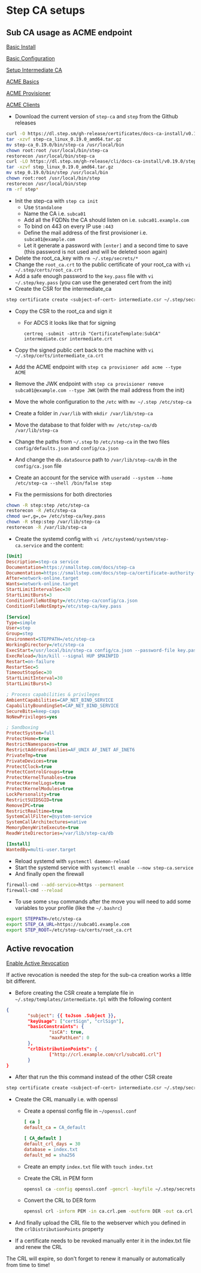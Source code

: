 # Step CA setups

## Sub CA usage as ACME endpoint

[Basic Install](https://smallstep.com/docs/step-ca/installation)

[Basic Configuration](https://smallstep.com/docs/step-ca/configuration)

[Setup Intermediate CA](https://smallstep.com/docs/tutorials/intermediate-ca-new-ca#the-secure-way)

[ACME Basics](https://smallstep.com/docs/step-ca/acme-basics)

[ACME Provisioner](https://smallstep.com/docs/step-ca/provisioners#acme)

[ACME Clients](https://smallstep.com/docs/tutorials/acme-protocol-acme-clients)

- Download the current version of `step-ca` and `step` from the Github releases

```bash
curl -O https://dl.step.sm/gh-release/certificates/docs-ca-install/v0.19.0/step-ca_linux_0.19.0_amd64.tar.gz
tar -xzvf step-ca_linux_0.19.0_amd64.tar.gz
mv step-ca_0.19.0/bin/step-ca /usr/local/bin
chown root:root /usr/local/bin/step-ca
restorecon /usr/local/bin/step-ca
curl -LO https://dl.step.sm/gh-release/cli/docs-ca-install/v0.19.0/step_linux_0.19.0_amd64.tar.gz
tar -xzvf step_linux_0.19.0_amd64.tar.gz
mv step_0.19.0/bin/step /usr/local/bin
chown root:root /usr/local/bin/step
restorecon /usr/local/bin/step
rm -rf step*
```

- Init the step-ca with `step ca init`
  - Use `Standalone`
  - Name the CA i.e. `subca01`
  - Add all the FQDNs the CA should listen on i.e. `subca01.example.com`
  - To bind on 443 on every IP use `:443`
  - Define the mail address of the first provisioner i.e. `subca01@example.com`
  - Let it generate a password with `[enter]` and a second time to save (this password is not used and will be deleted soon again)
- Delete the root_ca_key with `rm ~/.step/secrets/*`
- Change the `root_ca.crt` to the public certificate of your root_ca with `vi ~/.step/certs/root_ca.crt`
- Add a safe enough password to the `key.pass` file with `vi ~/.step/key.pass` (you can use the generated cert from the init)
- Create the CSR for the intermediate_ca

```bash
step certificate create <subject-of-cert> intermediate.csr ~/.step/secrets/intermediate_ca_key --csr [--san subca01.example.com [--san subca01.example.com]] --password-file ~/.step/key.pass
```

- Copy the CSR to the root_ca and sign it
  - For ADCS it looks like that for signing

    ```batch
    certreq -submit -attrib "CertificateTemplate:SubCA" intermediate.csr intermediate.crt
    ```

- Copy the signed public cert back to the machine with `vi ~/.step/certs/intermediate_ca.crt`
- Add the ACME endpoint with `step ca provisioner add acme --type ACME`
- Remove the JWK endpoint with `step ca provisioner remove subca01@example.com --type JWK` (with the mail address from the init)
- Move the whole configuration to the `/etc` with `mv ~/.step /etc/step-ca`
- Create a folder in `/var/lib` with `mkdir /var/lib/step-ca`
- Move the database to that folder with `mv /etc/step-ca/db /var/lib/step-ca`
- Change the paths from `~/.step` to `/etc/step-ca` in the two files `config/defaults.json` and `config/ca.json`
- And change the `db.dataSource` path to `/var/lib/step-ca/db` in the `config/ca.json` file
- Create an account for the service with `useradd --system --home /etc/step-ca --shell /bin/false step`
- Fix the permissions for both directories

```bash
chown -R step:step /etc/step-ca
restorecon -R /etc/step-ca
chmod u=r,g=,o= /etc/step-ca/key.pass
chown -R step:step /var/lib/step-ca
restorecon -R /var/lib/step-ca
```

- Create the systemd config with `vi /etc/systemd/system/step-ca.service` and the content:

```ini
[Unit]
Description=step-ca service
Documentation=https://smallstep.com/docs/step-ca
Documentation=https://smallstep.com/docs/step-ca/certificate-authority-server-production
After=network-online.target
Wants=network-online.target
StartLimitIntervalSec=30
StartLimitBurst=3
ConditionFileNotEmpty=/etc/step-ca/config/ca.json
ConditionFileNotEmpty=/etc/step-ca/key.pass

[Service]
Type=simple
User=step
Group=step
Environment=STEPPATH=/etc/step-ca
WorkingDirectory=/etc/step-ca
ExecStart=/usr/local/bin/step-ca config/ca.json --password-file key.pass
ExecReload=/bin/kill --signal HUP $MAINPID
Restart=on-failure
RestartSec=5
TimeoutStopSec=30
StartLimitInterval=30
StartLimitBurst=3

; Process capabilities & privileges
AmbientCapabilities=CAP_NET_BIND_SERVICE
CapabilityBoundingSet=CAP_NET_BIND_SERVICE
SecureBits=keep-caps
NoNewPrivileges=yes

; Sandboxing
ProtectSystem=full
ProtectHome=true
RestrictNamespaces=true
RestrictAddressFamilies=AF_UNIX AF_INET AF_INET6
PrivateTmp=true
PrivateDevices=true
ProtectClock=true
ProtectControlGroups=true
ProtectKernelTunables=true
ProtectKernelLogs=true
ProtectKernelModules=true
LockPersonality=true
RestrictSUIDSGID=true
RemoveIPC=true
RestrictRealtime=true
SystemCallFilter=@system-service
SystemCallArchitectures=native
MemoryDenyWriteExecute=true
ReadWriteDirectories=/var/lib/step-ca/db

[Install]
WantedBy=multi-user.target
```

- Reload systemd with `systemctl daemon-reload`
- Start the systemd service with `systemctl enable --now step-ca.service`
- And finally open the firewall

```bash
firewall-cmd --add-service=https --permanent
firewall-cmd --reload
```

- To use some `step` commands after the move you will need to add some variables to your profile (like the `~/.bashrc`)

```bash
export STEPPATH=/etc/step-ca
export STEP_CA_URL=https://subca01.example.com
export STEP_ROOT=/etc/step-ca/certs/root_ca.crt
```

## Active revocation

[Enable Active Revocation](https://smallstep.com/docs/step-ca/certificate-authority-server-production#enable-active-revocation-on-your-intermediate-ca)

If active revocation is needed the step for the sub-ca creation works a little bit different.

- Before creating the CSR create a template file in `~/.step/templates/intermediate.tpl` with the following content

```json
{
        "subject": {{ toJson .Subject }},
        "keyUsage": ["certSign", "crlSign"],
        "basicConstraints": {
                "isCA": true,
                "maxPathLen": 0
        },
        "crlDistributionPoints": {
                ["http://crl.example.com/crl/subca01.crl"]
        }
}
```

- After that run the this command instead of the other CSR create

```bash
step certificate create <subject-of-cert> intermediate.csr ~/.step/secrets/intermediate_ca_key --csr [--san <subject-of-cert>.example.com [--san subca01.example.com]] --password-file ~/.step/key.pass --template intermediate.tpl
```

- Create the CRL manually i.e. with openssl
  - Create a openssl config file in `~/openssl.conf`

    ```ini
    [ ca ]
    default_ca = CA_default

    [ CA_default ]
    default_crl_days = 30
    database = index.txt
    default_md = sha256
    ```

  - Create an empty `index.txt` file with `touch index.txt`
  - Create the CRL in PEM form

    ```bash
    openssl ca -config openssl.conf -gencrl -keyfile ~/.step/secrets/intermediate_ca_key -cert ~/.step/certs/intermediate_ca.crt -out ca.crl.pem
    ```

  - Convert the CRL to DER form

    ```bash
    openssl crl -inform PEM -in ca.crl.pem -outform DER -out ca.crl
    ```

- And finally upload the CRL file to the webserver which you defined in the `crlDistributionPoints` property
- If a certificate needs to be revoked manually enter it in the index.txt file and renew the CRL

The CRL will expire, so don't forget to renew it manually or automatically from time to time!
